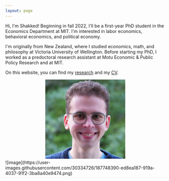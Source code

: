 ```yaml
---
layout: page
---
```


Hi, I'm Shakked! Beginning in fall 2022, I'll be a first-year PhD student in the Economics Department at MIT. I'm interested in labor economics, behavioral economics, and political economy.

I'm originally from New Zealand, where I studied economics, math, and philosophy at Victoria University of Wellington. Before starting my PhD, I worked as a predoctoral research assistant at Motu Economic & Public Policy Research and at MIT.

On this website, you can find my [research](http://shakkednoy.com/research/) and my [CV](http://shakkednoy.com/cv.pdf).


<div align="center"> 
  <img src="shakkednoy_cropped.jpg" width="50%" /> 
</div>
![image](https://user-images.githubusercontent.com/30334726/187748390-ed8ea187-919a-4037-91f2-3ba8a40e9474.png)


